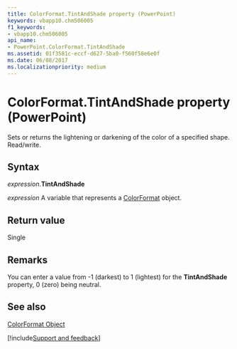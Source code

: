 ```yaml
---
title: ColorFormat.TintAndShade property (PowerPoint)
keywords: vbapp10.chm506005
f1_keywords:
- vbapp10.chm506005
api_name:
- PowerPoint.ColorFormat.TintAndShade
ms.assetid: 01f3581c-eccf-d627-5ba0-f560f58e6e0f
ms.date: 06/08/2017
ms.localizationpriority: medium
---
```



# ColorFormat.TintAndShade property (PowerPoint)

Sets or returns the lightening or darkening of the color of a specified shape. Read/write.


## Syntax

_expression_.**TintAndShade**

_expression_ A variable that represents a [ColorFormat](PowerPoint.ColorFormat.md) object.


## Return value

Single


## Remarks

You can enter a value from -1 (darkest) to 1 (lightest) for the **TintAndShade** property, 0 (zero) being neutral.


## See also


[ColorFormat Object](PowerPoint.ColorFormat.md)

[!include[Support and feedback](~/includes/feedback-boilerplate.md)]